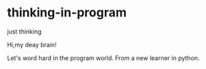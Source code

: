 # thinking-in-program
just thinking

Hi,my deay brain!

Let's word hard in the program world.
From a new learner in python.
